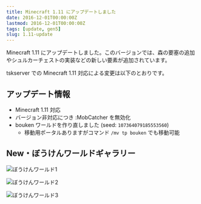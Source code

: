 ```yaml
---
title: Minecraft 1.11 にアップデートしました
date: 2016-12-01T00:00:00Z
lastmod: 2016-12-01T00:00:00Z
tags: [update, gen5]
slug: 1.11-update
---
```


Minecraft 1.11 にアップデートしました。このバージョンでは、森の要塞の追加やシュルカーチェストの実装などの新しい要素が追加されています。

tskserver での Minecraft 1.11 対応による変更は以下のとおりです。

## アップデート情報
* Minecraft 1.11 対応
* バージョン非対応につき :MobCatcher を無効化
* bouken ワールドを作り直しました (seed: `107364079185553560`)
  * 移動用ポータルありますがコマンド `/mv tp bouken` でも移動可能


## New・ぼうけんワールドギャラリー

![ぼうけんワールド1](/img/2016-12-01_19.48.54.png)

![ぼうけんワールド2](/img/2016-12-01_19.50.03.png)

![ぼうけんワールド3](/img/2016-12-01_19.50.23.png)
